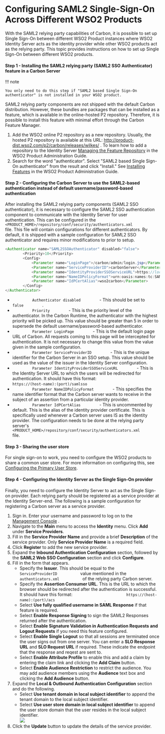 # Configuring SAML2 Single-Sign-On Across Different WSO2 Products

With the SAML2 relying party capabilities of Carbon, it is possible to
set up Single Sign-On between different WSO2 Product instances where
WSO2 Identity Server acts as the identity provider while other WSO2
products act as the relying party. This topic provides instructions on
how to set up Single Sign-On between different WSO2 products.

#### Step 1 - Installing the SAML2 relying party (SAML2 SSO Authenticator) feature in a Carbon Server

!!! note
    
    You only need to do this step if "SAML2 based Single Sign-On
    authenticator" is not installed in your WSO2 product.
    

SAML2 relying party components are not shipped with the default Carbon
distribution. However, these bundles are packages that can be installed
as a feature, which is available in the online-hosted P2 repository.
Therefore, it is possible to install this feature with minimal effort
through the Carbon Feature Manager.

1.  Add the WSO2 online P2 repository as a new repository. Usually, the
    hosted P2 repository is available at this URL:
    <http://product-dist.wso2.com/p2/carbon/releases/wilkes/> . To learn
    how to add a repository to the Identity Server [Managing the Feature
    Repository](https://docs.wso2.com/display/ADMIN44x/Working+with+Features)
    in the WSO2 Product Administration Guide.
2.  Search for the word "authenticator". Select "SAML2 based Single
    Sign-On authenticator" from the result and click "Install." See
    [Installing
    Features](https://docs.wso2.com/display/ADMIN44x/Working+with+Features)
    in the WSO2 Product Administration Guide.

#### Step 2 - Configuring the Carbon Server to use the SAML2-based authentication instead of default username/password-based authentication

After installing the SAML2 relying party components (SAML2 SSO
authenticator), it is necessary to configure the SAML2 SSO
authentication component to communicate with the Identity Server for
user authentication. This can be configured in the
`         <PRODUCT_HOME>/repository/conf/security/authenticators.xml        `
file. This file will contain configurations for different
authenticators. By default, it is shipped with a sample configuration
for SAML2 SSO authenticator and requires minor modifications to prior to
setup.

``` java
<Authenticator name="SAML2SSOAuthenticator" disabled="false">
        <Priority>10</Priority>
        <Config>
            <Parameter name="LoginPage">/carbon/admin/login.jsp</Parameter>
            <Parameter name="ServiceProviderID">carbonServer</Parameter>
            <Parameter name="IdentityProviderSSOServiceURL">https://localhost:9443/samlsso</Parameter>
            <Parameter name="NameIDPolicyFormat">urn:oasis:names:tc:SAML:1.1:nameid-format:unspecified</Parameter>
            <Parameter name="IdPCertAlias">wso2carbon</Parameter>
        </Config>
</Authenticator>
```

-   `          Authenticator disabled         ` - This should be set to
    `          false         ` .
-   `          Priority         ` - This is the priority level of the
    authenticator. In the Carbon Runtime, the authenticator with the
    highest priority will be picked up. This value should be greater
    than 5 in order to supersede the default username/password-based
    authenticator.
-   `          Parameter LoginPage         ` - This is the default login
    page URL of Carbon. All requests coming to this page will be
    intercepted for authentication. It is not necessary to change this
    value from the value given in the sample configuration.
-   `          Parameter ServiceProviderID         ` - This is the
    unique identifier for the Carbon Server in an SSO setup. This value
    should be used as the value of the issuer in the Identity Server
    configuration.
-   `          Parameter IdentityProviderSSOServiceURL         ` - This
    is the Identity Server URL to which the users will be redirected for
    authentication. It should have this format:
    `                     https://(host-name):(port)/samlsso                   `
    .
-   `          Parameter NameIDPolicyFormat         ` - This specifies
    the name identifier format that the Carbon server wants to receive
    in the subject of an assertion from a particular identity provider.
-   `          Parameter IdPCertAlias         ` - This is uncommented by
    default. This is the alias of the identity provider certificate.
    This is specifically used whenever a Carbon server uses IS as the
    identity provider. The configuration needs to be done at the relying
    party server's
    `          <PRODUCT_HOME>/repository/conf/security/authenticators.xml         `
    file.

#### Step 3 - Sharing the user store

For single sign-on to work, you need to configure the WSO2 products to
share a common user store. For more information on configuring this, see
[Configuring the Primary User
Store](../../using-wso2-identity-server/configuring-the-primary-user-store).

#### Step 4 - Configuring the Identity Server as the Single Sign-On provider

Finally, you need to configure the Identity Server to act as the Single
Sign-on provider. Each relying party should be registered as a service
provider at the Identity Server-end. The following is a sample
configuration for registering a Carbon server as a service provider.

1.  Sign in. Enter your username and password to log on to the
    [Management
    Console](https://docs.wso2.com/display/IS510/Getting+Started+with+the+Management+Console)
    .
2.  Navigate to the **Main** menu to access the **Identity** menu. Click
    **Add** under **Service Providers**.
3.  Fill in the **Service Provider Name** and provide a brief
    **Description** of the service provider. Only **Service Provider
    Name** is a required field.
4.  Click **Register** to add the new service provider.
5.  Expand the **Inbound Authentication Configuration** section,
    followed by the **SAML2 Web SSO Configuration** section and click
    **Configure**.
6.  Fill in the form that appears.
    -   Specify the **Issuer**. This should be equal to the
        `            ServiceProviderID           ` value mentioned in
        the `            authenticators.xml           ` of the relying
        party Carbon server.
    -   Specify the **Assertion Consumer URL**. This is the URL to
        which the browser should be redirected after the authentication
        is successful. It should have this format:
        `                         https://(host-name):(port)/acs                       `
        .
    -   Select **Use fully qualified username in SAML Response** if that
        feature is required.
    -   Select **Enable Response Signing** to sign the SAML2 Responses
        returned after the authentication.
    -   Select **Enable Signature Validation in Authentication Requests
        and Logout Requests** if you need this feature configured.
    -   Select **Enable Single Logout** so that all sessions are
        terminated once the user signs out from one server. You can
        enter a **SLO Response URL** and **SLO Request URL** if
        required. These indicate the endpoint that the response and
        reqest are sent to.
    -   Select **Enable Attribute Profile** to enable this and add a
        claim by entering the claim link and clicking the **Add Claim**
        button.
    -   Select **Enable Audience Restriction** to restrict the audience.
        You may add audience members using the **Audience** text box and
        clicking the **Add Audience** button.
7.  Expand the **Local & Outbound Authentication Configuration** section
    and do the following.  
    -   Select **Use tenant domain in local subject identifier**
        to append the tenant domain to the local subject identifier.
    -   Select **Use user store domain in local subject identifier**
        to append the user store domain that the user resides in the
        local subject identifier.  
        ![](attachments/103331101/103331102.png)
8.  Click the **Update** button to update the details of the service
    provider.
